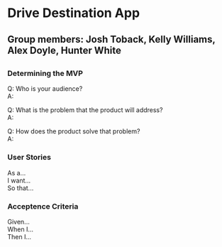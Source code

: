 <h1>Drive Destination App</h1>
<h2>Group members: Josh Toback, Kelly Williams, Alex Doyle, Hunter White<h2>

<h3>Determining the MVP</h3>

Q: Who is your audience?<br>
A: <br>


Q: What is the problem that the product will address?<br>
A: <br>

Q: How does the product solve that problem?<br>
A: <br>


<h3>User Stories</h3>

As a... <type of user><br>
I want... <some goal><br>
So that... <benefit><br>



<h3>Acceptence Criteria</h3>

Given... <some precondition><br>
When I... <do some action><br>
Then I... <expect some result><br>
